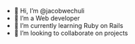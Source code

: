 - 👋 Hi, I’m @jacobwechuli
- 👀 I’m a Web developer
- 🌱 I’m currently learning Ruby on Rails
- 💞️ I’m looking to collaborate on projects


<!---
jacobwechuli/jacobwechuli is a ✨ special ✨ repository because its `README.md` (this file) appears on your GitHub profile.
You can click the Preview link to take a look at your changes.
--->
